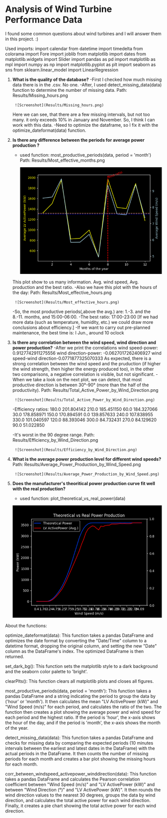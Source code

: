 # Analysis of Wind Turbine Performance Data

I found some common questions about wind turbines and I will answer them in this project. :)

Used imports:
    import calendar
    from datetime import timedelta
    from colorama import Fore
    import joblib
    from matplotlib import dates
    from matplotlib.widgets import Slider
    import pandas as pd
    import matplotlib as mpl
    import numpy as np
    import matplotlib.pyplot as plt
    import seaborn as sns
    from sklearn.linear_model import LinearRegression

1. **What is the quality of the database?**
    -First I checked how much missing data there is in the .csv. No one.
    -After, I used detect_missing_data(data) function to determine the number of missing data.
        Path: Results/Missing_hours.png

        ![Screenshot](Results/Missing_hours.png)

    Here we can see, that there are a few missing intervals, but not too many. it only exceeds 10% in January and November. So, I think I can work with this data.
    -Need to optimize the dataframe, so I fix it with the optimize_dateformat(data) function.

2. **Is there any difference between the periods for average power production ?**
    - used function: most_productive_periods(data, period = 'month')
        Path: Results/Most_effective_months.png

        ![Screenshot](Results/Most_effective_months.png)

    This plot show to us many information. Avg. wind speed, Avg. production and the best ratio. 
    -Also we have this plot with the hours of the day:
        Path: Results/Most_effective_hours.png

        ![Screenshot](Results/Most_effective_hours.png)

    -So, the most productive periods(,above the avg.) are: 1.-3. and the 8.-11. months, and 15:00-06:00.
    -The best ratio: 17:00-23:00 [If we had more data (such as temperature, humidity, etc.) we could draw more conclusions about efficiency.]
    -If we want to carry out pre-planned maintenance, the best time is: I Jun., around 10 oclock

3. **Is there any correlation between the wind speed, wind direction and power production?**
    -After we print the correlations
        wind speed-power: 0.9127742911275556
        wind direction-power: -0.0627017262406927
        wind speed-wind direction-0.0771877325070333
    As expected, there is a strong correlation between the wind speed and the pruduction (if higher the wind strength, then higher the energy produced too), in the other two comparisons, a negative correlation is visible, but not significant.
    -When we take a look on the next plot, we can detect, that most productive direction is between 30°-90° (more than the half of the productivity).
        Path: Results/Total_Active_Power_by_Wind_Direction.png

        ![Screenshot](Results/Total_Active_Power_by_Wind_Direction.png)

    -Efficiency ratios:
180.0                       201.804142
210.0                       185.451150
60.0                        184.327066
30.0                        178.858971
150.0                       170.894591
0.0                         139.857633
240.0                       107.838955
330.0                       101.040597
120.0                        88.393046
300.0                        84.732431
270.0                        84.129620
90.0                         51.022850

    -It's worst in the 90 degree range.
        Path: Results/Efficiency_by_Wind_Direction.png

        ![Screenshot](Results/Efficiency_by_Wind_Direction.png)

4. **What is the average power production level for different wind speeds?**
        Path: Results/Average_Power_Production_by_Wind_Speed.png

        ![Screenshot](Results/Average_Power_Production_by_Wind_Speed.png)

5. **Does the manufacturer's theoritical power production curve fit well with the real production?**
    - used function: plot_theoretical_vs_real_power(data)

    ![Screenshot](Results/Theoretical_vs_real_power.png)


About the functions:

optimize_dateformat(data): This function takes a pandas DataFrame and optimizes the date format by converting the "Date/Time" column to a datetime format, dropping the original column, and setting the new "Date" column as the DataFrame's index. The optimized DataFrame is then returned.

set_dark_bg(): This function sets the matplotlib style to a dark background and the seaborn color palette to 'bright'.

clearPlts(): This function clears all matplotlib plots and closes all figures.

most_productive_periods(data, period = 'month'): This function takes a pandas DataFrame and a string indicating the period to group the data by ('hour' or 'month'). It then calculates the mean "LV ActivePower (kW)" and "Wind Speed (m/s)" for each period, and calculates the ratio of the two. The function then creates a plot showing the average power and wind speed for each period and the highest ratio. If the period is 'hour', the x-axis shows the hour of the day, and if the period is 'month', the x-axis shows the month of the year.

detect_missing_data(data): This function takes a pandas DataFrame and checks for missing data by comparing the expected periods (10 minutes intervals between the earliest and latest dates in the DataFrame) with the actual periods in the DataFrame. It then counts the number of missing periods for each month and creates a bar plot showing the missing hours for each month.

corr_between_windspeed_activepower_winddirection(data): This function takes a pandas DataFrame and calculates the Pearson correlation coefficient between "Wind Speed (m/s)" and "LV ActivePower (kW)" and between "Wind Direction (°)" and "LV ActivePower (kW)". It then rounds the wind direction values to the nearest 30 degrees, groups the data by wind direction, and calculates the total active power for each wind direction. Finally, it creates a pie chart showing the total active power for each wind direction.